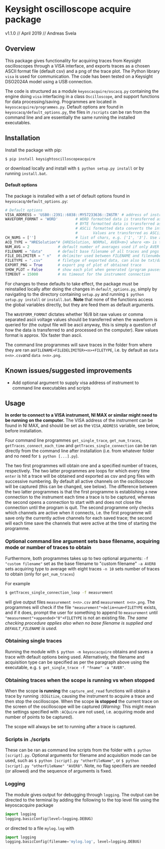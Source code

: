 # Keysight oscilloscope acquire package


v1.1.0 // April 2019 // Andreas Svela

## Overview

This package gives functionality for acquiring traces from Keysight oscilloscopes through a VISA interface, and exports traces as a chosen ASCII format file (default csv) and a png of the trace plot. The Python library `visa` is used for communication. The code has been tested on a Keysight DSO2024A model using a USB connection.

The code is structured as a module `keyoscacquire/oscacq.py` containing the engine doing `visa` interfacing in a class `Oscilloscope`, and support functions for data processing/saving. Programmes are located in `keyoscacquire/programmes.py`.  Default options are found in `keyoscacq/default_options.py`, the files in `/scripts` can be ran from the command line and are essentially the same running the installed executables.

## Installation

Install the package with pip:

```bash
$ pip install keysightoscilloscopeacquire
```

or download locally and install with `$ python setup.py install` or by running `install.bat`.

#### Default options

The package is installed with a set of default options found in `keyoscacq/default_options.py`:

```python
# Default options
VISA_ADDRESS = 'USB0::2391::6038::MY57233636::INSTR' # address of instrument
WAVEFORM_FORMAT = 'WORD'        # WORD formatted data is transferred as 16-bit uint.
                                # BYTE formatted data is transferred as 8-bit uint.
                                # ASCii formatted data converts the internal integer data values to real Y-axis values.
                                #       Values are transferred as ASCii digits in floating point notation, separated by commas.
CH_NUMS = ['']                  # list of chars, e.g. ['1', '3']. Use a list with an empty string [''] to capture all currently displayed channels
ACQ_TYPE = "HRESolution"# {HRESolution, NORMal, AVER<m>} where <m> is the number of averages in range [1, 65536]
NUM_AVG = 2             # default number of averages used if only AVER is given as acquisition type
FILENAME = "data"       # default base filename of all traces and pngs exported, a number is appended to the base
FILE_DELIMITER = " n"   # delimiter used between FILENAME and filenumber (before FILETYPE)
FILETYPE = ".csv"       # filetype of exported data, can also be txt/dat etc.
EXPORT_PNG = True       # export png of plot of obtained trace
SHOW_PLOT = False       # show each plot when generated (program pauses until it is closed)
TIMEOUT = 15000         # ms timeout for the instrument connection
```

For changes to these defaults to take effect, the package must be reinstalled locally after doing the changes in `default_options.py`, simply by navigating to the directory containing `setup.py` and running `$ python setup.py install` or `install.bat`. **Note** that none of the functions access the global variables directly, but they are feed them as default arguments.

The `WAVEFORM_FORMAT` dictates whether 16/8 bit raw values or comma separated ascii voltage values should be transferred when the waveform is queried for (the output file will be ascii anyway, this is simply a question of how the data is transferred to and processed on the computer). Raw values format is approx. 10x faster than ascii.

The command line programmes will save traces in the folder from where they are ran as`FILENAME+FILEDELIMITER+<n>+FILETYPE`, i.e. by default as `data n<n>.csv`and `data n<n>.png`.

## Known issues/suggested improvements

- Add optional argument to supply visa address of instrument to command line executables and scripts

## Usage

**In order to connect to a VISA instrument, NI MAX or similar might need to be running on the computer.** The VISA address of the instrument can be found in NI MAX, and should be set as the  `VISA_ADDRESS` variable, see below, before installation.

Four command line programmes `get_single_trace`, `get_num_traces`, `getTraces_connect_each_time` and `getTraces_single_connection` can be ran directly from the command line after installation (i.e. from whatever folder and no need for `$ python [...].py`).

The two first programmes will obtain one and a specified number of traces, respectively. The two latter programmes are loops for which every time `enter` is hit a trace will be obtained and exported as csv and png files with successive numbering. By default all active channels on the oscilloscope will be captured (this can be changed, see below). The difference between the two latter programmes is that the first programme is establishing a new connection to the instrument each time a trace is to be captured, whereas the second opens a connection to start with and does not close the connection until the program is quit. The second programme only checks which channels are active when it connects, i.e. the first programme will save only the currently active channels for each saved trace; the second will each time save the channels that were active at the time of starting the programme.


### Optional command line argument sets base filename, acquiring mode or number of traces to obtain

Furthermore, both programmes takes up to two optional arguments:
`-f "custom filename"` set as the base filename to "custom filename"
`-a AVER8`  sets acquiring type to average with eight traces
`-n 10` sets number of traces to obtain (only for `get_num_traces`)

For example
```bash
$ getTraces_single_connection_loop -f measurement
```
will give output files `measurement n<n>.csv` and `measurement n<n>.png`.  The programmes will check if the file `"measurement"+delim+num+FILETYPE` exists, and if it does, prompt the user for something to append to `measurement` until `"measurement"+appended+"0"+FILETYPE` is not an existing file. *The same checking procedure applies also when no base filename is supplied and `DEFAULT_FILENAME` is used.*

### Obtaining single traces

Running the module with `$ python -m keyoscacquire` obtains and saves a trace with default options being used. Alternatively, the filename and acquisition type can be specified as per the paragraph above using the  executable, e.g. `$ get_single_trace -f "fname" -a "AVER"`.

### Obtaining traces when the scope is running vs when stopped

When the scope **is running** the `capture_and_read` functions will obtain a trace by running `:DIGitize`, causing the instrument to acquire a trace and then stop the oscilloscope. When the scope **is stopped** the current trace on the screen of the oscilloscope will be captured (*Warning:* This might mean the settings specified with `:ACQuire` are not used, i.e. acquiring mode and number of points to be captured).

The scope will always be set to running after a trace is captured.


### Scripts in ./scripts

These can be ran as command line scripts from the folder with `$ python [script].py`. Optional arguments for filename and acquisition mode can be used, such as `$ python [script].py "otherFileName"`, or `$ python [script].py "otherFileName" "AVER8"`. Note, no flag specifiers are needed (or allowed) and the sequence of arguments is fixed.


### Logging

The module gives output for debugging through `logging`. The output can be directed to the terminal by adding the following to the top level file using the keyoscacquire package
```python
import logging
logging.basicConfig(level=logging.DEBUG)
```
or directed to a file `mylog.log` with
```python
import logging
logging.basicConfig(filename='mylog.log', level=logging.DEBUG)
```
